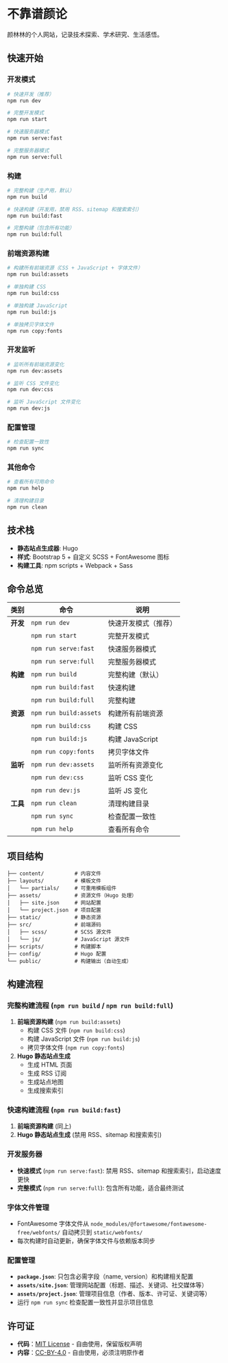 # 不靠谱颜论

颜林林的个人网站，记录技术探索、学术研究、生活感悟。

## 快速开始

### 开发模式

```bash
# 快速开发（推荐）
npm run dev

# 完整开发模式
npm run start

# 快速服务器模式
npm run serve:fast

# 完整服务器模式
npm run serve:full
```

### 构建

```bash
# 完整构建（生产用，默认）
npm run build

# 快速构建（开发用，禁用 RSS、sitemap 和搜索索引）
npm run build:fast

# 完整构建（包含所有功能）
npm run build:full
```

### 前端资源构建

```bash
# 构建所有前端资源（CSS + JavaScript + 字体文件）
npm run build:assets

# 单独构建 CSS
npm run build:css

# 单独构建 JavaScript
npm run build:js

# 单独拷贝字体文件
npm run copy:fonts
```

### 开发监听

```bash
# 监听所有前端资源变化
npm run dev:assets

# 监听 CSS 文件变化
npm run dev:css

# 监听 JavaScript 文件变化
npm run dev:js
```

### 配置管理

```bash
# 检查配置一致性
npm run sync
```

### 其他命令

```bash
# 查看所有可用命令
npm run help

# 清理构建目录
npm run clean
```

## 技术栈

- **静态站点生成器**: Hugo
- **样式**: Bootstrap 5 + 自定义 SCSS + FontAwesome 图标
- **构建工具**: npm scripts + Webpack + Sass

## 命令总览

| 类别 | 命令 | 说明 |
|------|------|------|
| **开发** | `npm run dev` | 快速开发模式（推荐） |
| | `npm run start` | 完整开发模式 |
| | `npm run serve:fast` | 快速服务器模式 |
| | `npm run serve:full` | 完整服务器模式 |
| **构建** | `npm run build` | 完整构建（默认） |
| | `npm run build:fast` | 快速构建 |
| | `npm run build:full` | 完整构建 |
| **资源** | `npm run build:assets` | 构建所有前端资源 |
| | `npm run build:css` | 构建 CSS |
| | `npm run build:js` | 构建 JavaScript |
| | `npm run copy:fonts` | 拷贝字体文件 |
| **监听** | `npm run dev:assets` | 监听所有资源变化 |
| | `npm run dev:css` | 监听 CSS 变化 |
| | `npm run dev:js` | 监听 JS 变化 |
| **工具** | `npm run clean` | 清理构建目录 |
| | `npm run sync` | 检查配置一致性 |
| | `npm run help` | 查看所有命令 |

## 项目结构

```
├── content/          # 内容文件
├── layouts/          # 模板文件
│   └── partials/     # 可重用模板组件
├── assets/           # 资源文件（Hugo 处理）
│   ├── site.json     # 网站配置
│   └── project.json  # 项目配置
├── static/           # 静态资源
├── src/              # 前端源码
│   ├── scss/         # SCSS 源文件
│   └── js/           # JavaScript 源文件
├── scripts/          # 构建脚本
├── config/           # Hugo 配置
└── public/           # 构建输出（自动生成）
```

## 构建流程

### 完整构建流程 (`npm run build` / `npm run build:full`)

1. **前端资源构建** (`npm run build:assets`)
   - 构建 CSS 文件 (`npm run build:css`)
   - 构建 JavaScript 文件 (`npm run build:js`)
   - 拷贝字体文件 (`npm run copy:fonts`)
2. **Hugo 静态站点生成**
   - 生成 HTML 页面
   - 生成 RSS 订阅
   - 生成站点地图
   - 生成搜索索引

### 快速构建流程 (`npm run build:fast`)

1. **前端资源构建** (同上)
2. **Hugo 静态站点生成** (禁用 RSS、sitemap 和搜索索引)

### 开发服务器

- **快速模式** (`npm run serve:fast`): 禁用 RSS、sitemap 和搜索索引，启动速度更快
- **完整模式** (`npm run serve:full`): 包含所有功能，适合最终测试

### 字体文件管理

- FontAwesome 字体文件从 `node_modules/@fortawesome/fontawesome-free/webfonts/` 自动拷贝到 `static/webfonts/`
- 每次构建时自动更新，确保字体文件与依赖版本同步

### 配置管理

- **`package.json`**: 只包含必需字段（name, version）和构建相关配置
- **`assets/site.json`**: 管理网站配置（标题、描述、关键词、社交媒体等）
- **`assets/project.json`**: 管理项目信息（作者、版本、许可证、关键词等）
- 运行 `npm run sync` 检查配置一致性并显示项目信息

## 许可证

- **代码**：[MIT License](LICENSE) - 自由使用，保留版权声明
- **内容**：[CC-BY-4.0](LICENSE-CC-BY-4.0) - 自由使用，必须注明原作者
